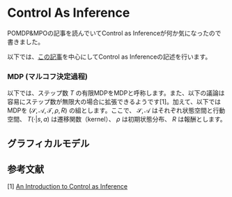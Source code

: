 # Control As Inference

POMDP&MPOの記事を読んでいてControl as Inferenceが何か気になったので書きました。

以下では、[この記事](https://dibyaghosh.com/blog/rl/controlasinference.html)を中心にしてControl as Inferenceの記述を行います。

### MDP (マルコフ決定過程)

以下では、ステップ数 $T$ の有限MDPをMDPと呼称します。また、以下の議論は容易にステップ数が無限大の場合に拡張できるようです[1]。加えて、以下ではMDPを $(\mathcal{S,A,T},\rho,R)$ の組とします。ここで、 $\mathcal{S,A}$ はそれぞれ状態空間と行動空間、 $T(\cdot|s,a)$ は遷移関数（kernel）、 $\rho$ は初期状態分布、 $R$ は報酬とします。

## グラフィカルモデル



## 参考文献

[1] [An Introduction to Control as Inference](https://dibyaghosh.com/blog/rl/controlasinference.html)